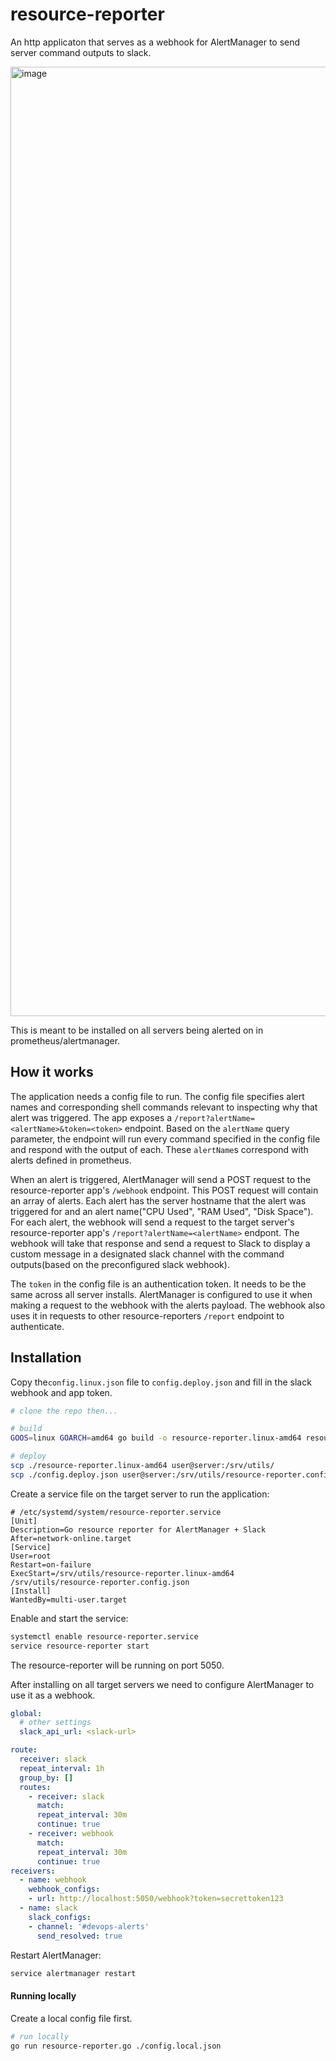 # resource-reporter

An http applicaton that serves as a webhook for AlertManager to send server command outputs to slack.

<img width="1519" alt="image" src="https://user-images.githubusercontent.com/881986/155259015-81a90f99-6151-40d0-a006-ca5f313d3877.png">

This is meant to be installed on all servers being alerted on in prometheus/alertmanager.

## How it works
The application needs a config file to run. The config file specifies alert names and corresponding shell commands relevant to inspecting why that alert was triggered. The app exposes a `/report?alertName=<alertName>&token=<token>` endpoint. Based on the `alertName` query parameter, the endpoint will run every command specified in the config file and respond with the output of each. These `alertName`s correspond with alerts defined in prometheus.

When an alert is triggered, AlertManager will send a POST request to the resource-reporter app's `/webhook` endpoint. This POST request will contain an array of alerts. Each alert has the server hostname that the alert was triggered for and an alert name("CPU Used", "RAM Used", "Disk Space"). For each alert, the webhook will send a request to the target server's resource-reporter app's `/report?alertName=<alertName>` endpont. The webhook will take that response and send a request to Slack to display a custom message in a designated slack channel with the command outputs(based on the preconfigured slack webhook).

The `token` in the config file is an authentication token. It needs to be the same across all server installs. AlertManager is configured to use it when making a request to the webhook with the alerts payload. The webhook also uses it in requests to other resource-reporters `/report` endpoint to authenticate.

## Installation
Copy the`config.linux.json` file to `config.deploy.json` and fill in the slack webhook and app token. 

```bash
# clone the repo then...

# build
GOOS=linux GOARCH=amd64 go build -o resource-reporter.linux-amd64 resource-reporter.go

# deploy
scp ./resource-reporter.linux-amd64 user@server:/srv/utils/
scp ./config.deploy.json user@server:/srv/utils/resource-reporter.config.json
```

Create a service file on the target server to run the application:

```service
# /etc/systemd/system/resource-reporter.service
[Unit]
Description=Go resource reporter for AlertManager + Slack
After=network-online.target
[Service]
User=root
Restart=on-failure
ExecStart=/srv/utils/resource-reporter.linux-amd64 /srv/utils/resource-reporter.config.json
[Install]
WantedBy=multi-user.target
```
Enable and start the service:
```bash
systemctl enable resource-reporter.service
service resource-reporter start
```
The resource-reporter will be running on port 5050.

After installing on all target servers we need to configure AlertManager to use it as a webhook.

```yaml
global:
  # other settings
  slack_api_url: <slack-url>

route:
  receiver: slack
  repeat_interval: 1h
  group_by: []
  routes:
    - receiver: slack
      match:
      repeat_interval: 30m
      continue: true
    - receiver: webhook
      match:
      repeat_interval: 30m
      continue: true
receivers:
  - name: webhook
    webhook_configs:
    - url: http://localhost:5050/webhook?token=secrettoken123
  - name: slack
    slack_configs:
    - channel: '#devops-alerts'
      send_resolved: true
```
Restart AlertManager:
```bash
service alertmanager restart
```

#### Running locally
Create a local config file first.
```bash
# run locally
go run resource-reporter.go ./config.local.json
```
